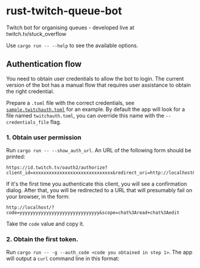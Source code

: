 # rust-twitch-queue-bot
Twitch bot for organising queues - developed live at twitch.tv/stuck_overflow

Use `cargo run -- --help` to see the available options.

## Authentication flow

You need to obtain user credentials to allow the bot to login. The current version of the bot has a manual flow that requires user assistance to obtain the right credential.

Prepare a `.toml` file with the correct credentials, see
[`sample.twitchauth.toml`](sample.twitchauth.toml) for an example. By default
the app will look for a file named `twitchauth.toml`, you can override this name
with the `--credentials_file` flag.

### 1. Obtain user permission

Run `cargo run -- --show_auth_url`. An URL of the following form should be
printed:

```
https://id.twitch.tv/oauth2/authorize?client_id=xxxxxxxxxxxxxxxxxxxxxxxxxxxxxx&redirect_uri=http://localhost&response_type=code&scope=chat:read%20chat:edit
```

If it's the first time you authenticate this client, you will see a confirmation
dialog. After that, you will be redirected to a URL that will presumably  fail on your browser, in the form:

```
http://localhost/?code=yyyyyyyyyyyyyyyyyyyyyyyyyyyyyy&scope=chat%3Aread+chat%3Aedit
```

Take the `code` value and copy it.

### 2. Obtain the first token.

Run `cargo run -- -g --auth_code <code you obtained in step 1>`. The app will output a `curl` command line in this format:

